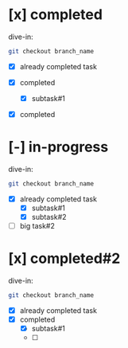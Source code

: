# [x] completed
dive-in:
```sh
git checkout branch_name
```
- [x] already completed task
- [x] completed
    - [x] subtask#1
- [x] completed


# [-] in-progress
dive-in:
```sh
git checkout branch_name
```
- [x] already completed task
    - [x] subtask#1
    - [x] subtask#2
- [ ] big task#2

# [x] completed#2
dive-in:
```sh
git checkout branch_name
```
- [x] already completed task
- [x] completed
    - [x] subtask#1
    - [ ] 
